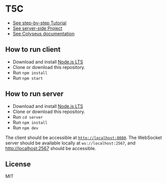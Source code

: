 # T5C

- [See step-by-step Tutorial](https://doc.babylonjs.com/guidedLearning/multiplayer/Colyseus)
- [See server-side Project](https://github.com/colyseus/tutorial-babylonjs-server)
- [See Colyseus documentation](https://docs.colyseus.io/)

## How to run client

- Download and install [Node.js LTS](https://nodejs.org/en/download/)
- Clone or download this repository.
- Run `npm install`
- Run `npm start`

## How to run server

- Download and install [Node.js LTS](https://nodejs.org/en/download/)
- Clone or download this repository.
- Run `cd server`
- Run `npm install`
- Run `npm dev`

The client should be accessible at [`http://localhost:8080`](http://localhost:8080).
The WebSocket server should be available locally at `ws://localhost:2567`, and [http://localhost:2567](http://localhost:2567) should be accessible.

## License

MIT
